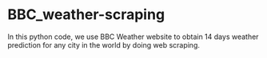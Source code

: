 # BBC_weather-scraping
In this python code, we use BBC Weather website to obtain 14 days weather prediction for any city in the world by doing web scraping.
